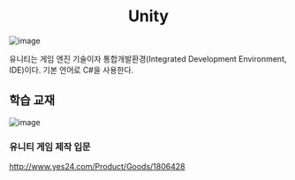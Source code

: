 <h1 align="center">Unity</h1>

![image](https://user-images.githubusercontent.com/101855570/201517984-2d923b6f-315e-46eb-af18-22021f3f781a.png)

유니티는 게임 엔진 기술이자 통합개발환경(Integrated Development Environment, IDE)이다. 기본 언어로 C#을 사용한다.

## 학습 교재

![image](https://user-images.githubusercontent.com/101855570/204349431-6ecb0b06-a735-4db5-bce5-001c096bf1bd.png)<h3>유니티 게임 제작 입문</h3>
http://www.yes24.com/Product/Goods/1806428
